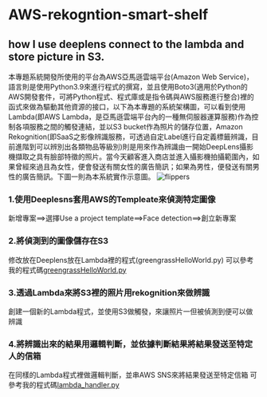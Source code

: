 # AWS-rekogntion-smart-shelf
## how I use deeplens connect to the lambda and store picture in S3.
  本專題系統開發所使用的平台為AWS亞馬遜雲端平台(Amazon Web Service)，語言則是使用Python3.9來進行程式的撰寫，並且使用Boto3(適用於Python的AWS開發套件，可將Python程式、程式庫或是指令碼與AWS服務進行整合)裡的函式來做為驅動其他資源的接口，以下為本專題的系統架構圖，可以看到使用Lambda(即AWS Lambda，是亞馬遜雲端平台內的一種無伺服器運算服務)作為控制各項服務之間的觸發連結，並以S3 bucket作為照片的儲存位置，Amazon Rekognition(即SaaS之影像辨識服務，可透過自定Label進行自定義標籤辨識，目前進階到可以辨別出各類物品等級別)則是用來作為辨識由一開始DeepLens攝影機擷取之具有臉部特徵的照片。當今天顧客進入商店並進入攝影機拍攝範圍內，如果曾經來過且為女性，便會發送有關女性的廣告簡訊；如果為男性，便發送有關男性的廣告簡訊。下圖一則為本系統實作示意圖。
![flippers](https://yhc-website.s3.ap-northeast-1.amazonaws.com/images/image+1.png) 
  
### 1.使用Deeplesns套用AWS的Templeate來偵測特定圖像
新增專案==>選擇Use a project template==>Face detection==>創立新專案

### 2.將偵測到的圖像儲存在S3
修改放在Deeplens放在Lambda裡的程式(greengrassHelloWorld.py)
可以參考我的程式碼[greengrassHelloWorld.py](https://github.com/echo04100/aws-rekognition-smart-shelf/blob/7496e1a095815b2977fc1eefc124d4ffac3ee549/deeplens-face-detection/greengrassHelloWorld.py)

### 3.透過Lambda來將S3裡的照片用rekognition來做辨識
創建一個新的Lambda程式，並使用S3做觸發，來讓照片一但被偵測到便可以做辨識

### 4.將辨識出來的結果用邏輯判斷，並依據判斷結果將結果發送至特定人的信箱
在同樣的Lambda程式裡做邏輯判斷，並串AWS SNS來將結果發送至特定信箱
可參考我的程式碼[lambda_handler.py](https://github.com/echo04100/aws-rekognition-smart-shelf/blob/087d61feb79b00b831a3b671c45ba4078046a401/lambda_handler.py)
